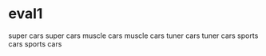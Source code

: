 # eval1
super cars
super cars
muscle cars
muscle cars
tuner cars
tuner cars
sports cars
sports cars

